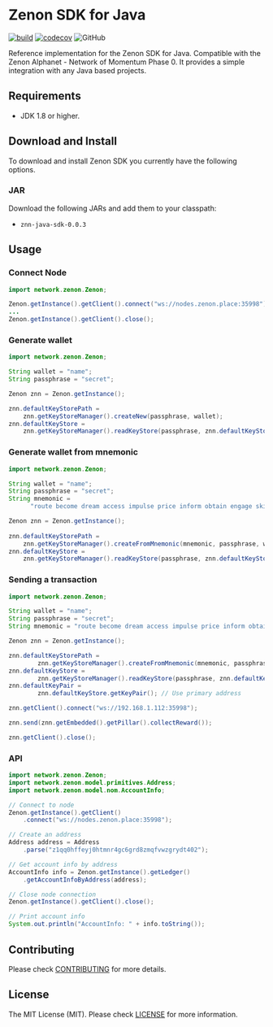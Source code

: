 # Zenon SDK for Java

[![build](https://img.shields.io/github/actions/workflow/status/KingGorrin/znn_sdk_java/build.yml?branch=main)](https://github.com/KingGorrin/znn_sdk_java/actions/workflows/build.yml) [![codecov](https://img.shields.io/codecov/c/github/KingGorrin/znn_sdk_java?token=8WB4pa15fM)](https://codecov.io/gh/KingGorrin/znn_sdk_java) ![GitHub](https://img.shields.io/github/license/KingGorrin/znn_sdk_java)

Reference implementation for the Zenon SDK for Java. Compatible with the Zenon Alphanet - Network of Momentum Phase 0. 
It provides a simple integration with any Java based projects.

## Requirements

- JDK 1.8 or higher.


## Download and Install

To download and install Zenon SDK you currently have the following options.

### JAR

Download the following JARs and add them to your classpath:

- `znn-java-sdk-0.0.3`

## Usage

### Connect Node

```java
import network.zenon.Zenon;

Zenon.getInstance().getClient().connect("ws://nodes.zenon.place:35998");
...
Zenon.getInstance().getClient().close();
```

### Generate wallet

```java
import network.zenon.Zenon;

String wallet = "name";
String passphrase = "secret";

Zenon znn = Zenon.getInstance();

znn.defaultKeyStorePath = 
	znn.getKeyStoreManager().createNew(passphrase, wallet);
znn.defaultKeyStore = 
	znn.getKeyStoreManager().readKeyStore(passphrase, znn.defaultKeyStorePath);
```

### Generate wallet from mnemonic

```java
import network.zenon.Zenon;

String wallet = "name";
String passphrase = "secret";
String mnemonic =
      "route become dream access impulse price inform obtain engage ski believe awful absent pig thing vibrant possible exotic flee pepper marble rural fire fancy";

Zenon znn = Zenon.getInstance();
      
znn.defaultKeyStorePath = 
	znn.getKeyStoreManager().createFromMnemonic(mnemonic, passphrase, wallet);
znn.defaultKeyStore = 
	znn.getKeyStoreManager().readKeyStore(passphrase, znn.defaultKeyStorePath);
```

### Sending a transaction

```java
import network.zenon.Zenon;

String wallet = "name";
String passphrase = "secret";
String mnemonic = "route become dream access impulse price inform obtain engage ski believe awful absent pig thing vibrant possible exotic flee pepper marble rural fire fancy";

Zenon znn = Zenon.getInstance();

znn.defaultKeyStorePath = 
        znn.getKeyStoreManager().createFromMnemonic(mnemonic, passphrase, wallet);
znn.defaultKeyStore = 
        znn.getKeyStoreManager().readKeyStore(passphrase, znn.defaultKeyStorePath);
znn.defaultKeyPair = 
        znn.defaultKeyStore.getKeyPair(); // Use primary address

znn.getClient().connect("ws://192.168.1.112:35998");

znn.send(znn.getEmbedded().getPillar().collectReward());

znn.getClient().close();
```

### API

```java
import network.zenon.Zenon;
import network.zenon.model.primitives.Address;
import network.zenon.model.nom.AccountInfo;

// Connect to node
Zenon.getInstance().getClient()
	.connect("ws://nodes.zenon.place:35998");

// Create an address
Address address = Address
	.parse("z1qq0hffeyj0htmnr4gc6grd8zmqfvwzgrydt402");

// Get account info by address
AccountInfo info = Zenon.getInstance().getLedger()
	.getAccountInfoByAddress(address);

// Close node connection
Zenon.getInstance().getClient().close();

// Print account info
System.out.println("AccountInfo: " + info.toString());
```

## Contributing

Please check [CONTRIBUTING](./CONTRIBUTING.md) for more details.

## License

The MIT License (MIT). Please check [LICENSE](./LICENSE) for more information.
